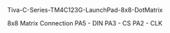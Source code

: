 Tiva-C-Series-TM4C123G-LaunchPad-8x8-DotMatrix


  8x8 Matrix Connection
  PA5 - DIN
  PA3 - CS
  PA2 - CLK
